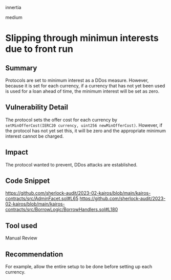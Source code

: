 innertia

medium

# Slipping through minimun interests due to front run

## Summary
Protocols are set to minimum interest as a DDos measure. However, because it is set for each currency, if a currency that has not yet been used is used for a loan ahead of time, the minimum interest will be set as zero.
## Vulnerability Detail
The protocol sets the offer cost for each currency by `setMinOfferCost(IERC20 currency, uint256 newMinOfferCost)`. However, if the protocol has not yet set this, it will be zero and the appropriate minimum interest cannot be charged.
## Impact
The protocol wanted to prevent, DDos attacks are established.
## Code Snippet
https://github.com/sherlock-audit/2023-02-kairos/blob/main/kairos-contracts/src/AdminFacet.sol#L65
https://github.com/sherlock-audit/2023-02-kairos/blob/main/kairos-contracts/src/BorrowLogic/BorrowHandlers.sol#L180
## Tool used

Manual Review

## Recommendation
For example, allow the entire setup to be done before setting up each currency.